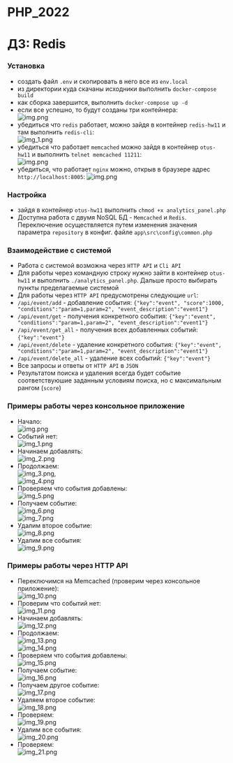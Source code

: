 # PHP_2022  

# ДЗ: Redis  

### Установка
- создать файл ```.env``` и скопировать в него все из ```env.local```
- из директории куда скачаны исходники выполнить ```docker-compose build```
- как сборка завершится, выполнить ```docker-compose up -d```
- если все успешно, то будут созданы три контейнера:  
![img.png](readme_img/docker.png)  
- убедиться что ```redis``` работает, можно зайдя в контейнер ```redis-hw11``` и там выполнить ```redis-cli```:  
![img_1.png](readme_img/redis.png)  
- убедиться что работает ```memcached``` можно зайдя в контейнер ```otus-hw11``` и выполнить ```telnet memcached 11211```:   
![img.png](readme_img/memcached.png)  
- убедиться, что работает ```nginx``` можно, открыв в браузере адрес ```http://localhost:8005```:
![img.png](readme_img/nginx.png)  

### Настройка
- зайдя в контейнер ```otus-hw11``` выполнить ```chmod +x analytics_panel.php```
- Доступна работа с двумя NoSQL БД - ```Memcached``` и ```Redis```. Переключение осуществляется путем изменения значения параметра ```repository``` в конфиг. файле ```app\src\config\common.php```  

### Взаимодействие с системой  
- Работа с системой возможна через ```HTTP API``` и ```Cli API```
- Для работы через командную строку нужно зайти в контейнер ```otus-hw11``` и выполнить ```./analytics_panel.php```. Дальше просто выбирать пункты пределагаемые системой  
- Для работы через ```HTTP API``` предусмотрены следующие ```url```:
- ```/api/event/add``` - добавление события: ```{"key":"event", "score":1000, "conditions":"param=1,param=2", "event_description":"event1"}```  
- ```/api/event/get``` - получения конкретного события: ```{"key":"event", "conditions":"param=1,param=2", "event_description":"event1"}```  
- ```/api/event/get_all``` - получения всех добавленных событий: ```{"key":"event"}```  
- ```/api/event/delete``` - удаление конкретного события: ```{"key":"event", "conditions":"param=1,param=2", "event_description":"event1"}```  
- ```/api/event/delete_all``` - удаление всех событий: ```{"key":"event"}```  
- Все запросы и ответы от ```HTTP API``` в ```JSON```
- Результатом поиска и удаления всегда будет событие соответствуюшие заданным условиям поиска, но с максимальным рангом (```score```)  


### Примеры работы через консольное приложение
- Начало:  
![img.png](readme_img/img.png)  
- Событий нет:  
![img_1.png](readme_img/img_1.png)  
- Начинаем добавлять:  
![img_2.png](readme_img/img_2.png)  
- Продолжаем:  
![img_3.png](readme_img/img_3.png),  
![img_4.png](readme_img/img_4.png)  
- Проверяем что события добавлены:  
![img_5.png](readme_img/img_5.png)  
- Получаем событие:  
![img_6.png](readme_img/img_6.png)   
![img_7.png](readme_img/img_7.png)  
- Удалим второе событие:  
![img_8.png](readme_img/img_8.png)  
- Удалим все события:  
![img_9.png](readme_img/img_9.png)  

### Примеры работы через HTTP API  
- Переключимся на Memcached (проверим через консольное приложение):  
![img_10.png](readme_img/img_10.png)  
- Проверим что событий нет:  
![img_11.png](readme_img/img_11.png)  
- Начинаем добавлять:  
![img_12.png](readme_img/img_12.png)  
- Продолжаем:  
![img_13.png](readme_img/img_13.png)  
![img_14.png](readme_img/img_14.png)  
- Проверяем что события добавлены:  
![img_15.png](readme_img/img_15.png)  
- Получаем событие:  
![img_16.png](readme_img/img_16.png)  
- Получаем другое событие:  
![img_17.png](readme_img/img_17.png)  
- Удаляем второе событие:  
![img_18.png](readme_img/img_18.png)  
- Проверяем:  
![img_19.png](readme_img/img_19.png)  
- Удалим все события:  
![img_20.png](readme_img/img_20.png)  
- Проверяем:  
![img_21.png](readme_img/img_21.png)  
